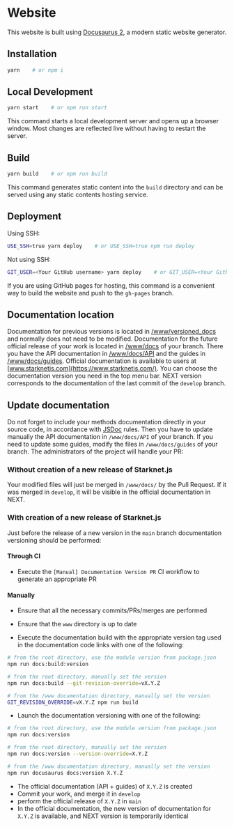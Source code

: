 # Website

This website is built using [Docusaurus 2](https://docusaurus.io/), a modern static website generator.

## Installation

```bash
yarn    # or npm i
```

## Local Development

```bash
yarn start    # or npm run start
```

This command starts a local development server and opens up a browser window. Most changes are reflected live without having to restart the server.

## Build

```bash
yarn build    # or npm run build
```

This command generates static content into the `build` directory and can be served using any static contents hosting service.

## Deployment

Using SSH:

```bash
USE_SSH=true yarn deploy    # or USE_SSH=true npm run deploy
```

Not using SSH:

```bash
GIT_USER=<Your GitHub username> yarn deploy    # or GIT_USER=<Your GitHub username> npm run deploy
```

If you are using GitHub pages for hosting, this command is a convenient way to build the website and push to the `gh-pages` branch.

## Documentation location

Documentation for previous versions is located in [/www/versioned_docs](/www/versioned_docs) and normally does not need to be modified.
Documentation for the future official release of your work is located in [/www/docs](/www/docs) of your branch. There you have the API documentation in [/www/docs/API](/www/docs/API) and the guides in [/www/docs/guides](/www/docs/guides).
Official documentation is available to users at [www.starknetjs.com](https://www.starknetjs.com/). You can choose the documentation version you need in the top menu bar. NEXT version corresponds to the documentation of the last commit of the `develop` branch.

## Update documentation

Do not forget to include your methods documentation directly in your source code, in accordance with [JSDoc](https://jsdoc.app/) rules. Then you have to update manually the API documentation in `/www/docs/API` of your branch.
If you need to update some guides, modify the files in `/www/docs/guides` of your branch.
The administrators of the project will handle your PR:

### Without creation of a new release of Starknet.js

Your modified files will just be merged in `/www/docs/` by the Pull Request. If it was merged in `develop`, it will be visible in the official documentation in NEXT.

### With creation of a new release of Starknet.js

Just before the release of a new version in the `main` branch documentation versioning should be performed:

#### Through CI

- Execute the `[Manual] Documentation Version PR` CI workflow to generate an appropriate PR

#### Manually

- Ensure that all the necessary commits/PRs/merges are performed
- Ensure that the `www` directory is up to date

- Execute the documentation build with the appropriate version tag used in the documentation code links with one of the following:

```bash
# from the root directory, use the module version from package.json
npm run docs:build:version

# from the root directory, manually set the version
npm run docs:build --git-revision-override=vX.Y.Z

# from the /www documentation directory, manually set the version
GIT_REVISION_OVERRIDE=vX.Y.Z npm run build
```

- Launch the documentation versioning with one of the following:

```bash
# from the root directory, use the module version from package.json
npm run docs:version

# from the root directory, manually set the version
npm run docs:version --version-override=X.Y.Z

# from the /www documentation directory, manually set the version
npm run docusaurus docs:version X.Y.Z
```

- The official documentation (API + guides) of `X.Y.Z` is created
- Commit your work, and merge it in `develop`
- perform the official release of `X.Y.Z` in `main`
- In the official documentation, the new version of documentation for `X.Y.Z` is available, and NEXT version is temporarily identical
